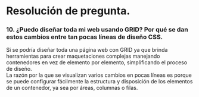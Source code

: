# Resolución de pregunta.
### 10. ¿Puedo diseñar toda mi web usando GRID? Por qué se dan estos cambios entre tan pocas líneas de diseño CSS.
Si se podría diseñar toda una página web con GRID ya que brinda herramientas para crear maquetaciones complejas manejando contenedores en vez de elemento por elemento, simplificando el proceso de diseño.  
La razón por la que se visualizan varios cambios en pocas líneas es porque se puede configurar fácilmente la estructura y disposición de los elementos de un contenedor, ya sea por áreas, columnas o filas.
